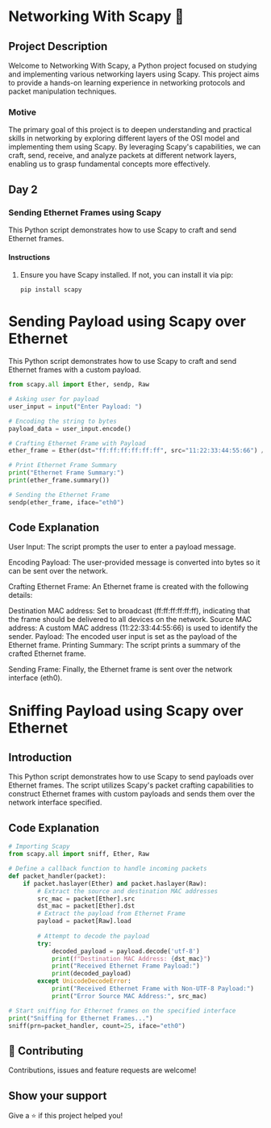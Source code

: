 # Networking With Scapy 👋


## Project Description
Welcome to Networking With Scapy, a Python project focused on studying and implementing various networking layers using Scapy. This project aims to provide a hands-on learning experience in networking protocols and packet manipulation techniques.

### Motive
The primary goal of this project is to deepen understanding and practical skills in networking by exploring different layers of the OSI model and implementing them using Scapy. By leveraging Scapy's capabilities, we can craft, send, receive, and analyze packets at different network layers, enabling us to grasp fundamental concepts more effectively.

## Day 2
### Sending Ethernet Frames using Scapy
This Python script demonstrates how to use Scapy to craft and send Ethernet frames.

#### Instructions
1. Ensure you have Scapy installed. If not, you can install it via pip:

    ```
    pip install scapy
    ```

# Sending Payload using Scapy over Ethernet

This Python script demonstrates how to use Scapy to craft and send Ethernet frames with a custom payload.


```python
from scapy.all import Ether, sendp, Raw

# Asking user for payload
user_input = input("Enter Payload: ")

# Encoding the string to bytes
payload_data = user_input.encode()

# Crafting Ethernet Frame with Payload
ether_frame = Ether(dst="ff:ff:ff:ff:ff:ff", src="11:22:33:44:55:66") / Raw(load=payload_data)

# Print Ethernet Frame Summary
print("Ethernet Frame Summary:")
print(ether_frame.summary())

# Sending the Ethernet Frame
sendp(ether_frame, iface="eth0")
```
## Code Explanation
User Input: The script prompts the user to enter a payload message.

Encoding Payload: The user-provided message is converted into bytes so it can be sent over the network.

Crafting Ethernet Frame: An Ethernet frame is created with the following details:

Destination MAC address: Set to broadcast (ff:ff:ff:ff:ff:ff), indicating that the frame should be delivered to all devices on the network.
Source MAC address: A custom MAC address (11:22:33:44:55:66) is used to identify the sender.
Payload: The encoded user input is set as the payload of the Ethernet frame.
Printing Summary: The script prints a summary of the crafted Ethernet frame.

Sending Frame: Finally, the Ethernet frame is sent over the network interface (eth0).

# Sniffing Payload using Scapy over Ethernet

## Introduction
This Python script demonstrates how to use Scapy to send payloads over Ethernet frames. The script utilizes Scapy's packet crafting capabilities to construct Ethernet frames with custom payloads and sends them over the network interface specified.

## Code Explanation
```python
# Importing Scapy
from scapy.all import sniff, Ether, Raw

# Define a callback function to handle incoming packets
def packet_handler(packet):
    if packet.haslayer(Ether) and packet.haslayer(Raw):
        # Extract the source and destination MAC addresses
        src_mac = packet[Ether].src
        dst_mac = packet[Ether].dst
        # Extract the payload from Ethernet Frame
        payload = packet[Raw].load
        
        # Attempt to decode the payload
        try:
            decoded_payload = payload.decode('utf-8')
            print(f"Destination MAC Address: {dst_mac}")
            print("Received Ethernet Frame Payload:")
            print(decoded_payload)
        except UnicodeDecodeError:
            print("Received Ethernet Frame with Non-UTF-8 Payload:")
            print("Error Source MAC Address:", src_mac)

# Start sniffing for Ethernet frames on the specified interface
print("Sniffing for Ethernet Frames...")
sniff(prn=packet_handler, count=25, iface="eth0")
```
## 🤝 Contributing

Contributions, issues and feature requests are welcome!


## Show your support

Give a ⭐️ if this project helped you!
